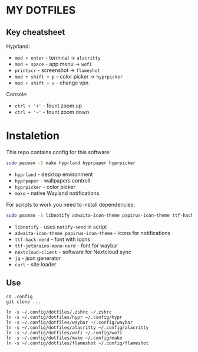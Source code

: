 # MY DOTFILES

## Key cheatsheet

Hyprland:

- `mod + enter` - terminal -> `alacritty`
- `mod + space` - app menu -> `wofi`
- `printscr` - screenshot -> `flameshot`
- `mod + shift + p` - color picker -> `hyprpicker`
- `mod + shift + v` - change vpn

Console:

- `ctrl + '+'` - fount zoom up
- `ctrl + '-'` - fount zoom down

# Instaletion

This repo contains config for this software:

```sh
sudo pacman -S mako hyprland hyprpaper hyprpicker
```

- `hyprland` - desktop environment
- `hyprpaper` - wallpapers controll
- `hyprpicker` - color picker
- `mako` - native Wayland notifications.


For scripts to work you need to install dependencies:

```sh
sudo pacman -S libnotify adwaita-icon-theme papirus-icon-theme ttf-hack-nerd ttf-jetbrains-mono-nerd nextcloud-client jq curl
```

- `libnotify` - uses `notify-send` in script
- `adwaita-icon-theme papirus-icon-theme` - icons for notifications
- `ttf-hack-nerd` - font with icons
- `ttf-jetbrains-mono-nerd` - font for waybar
- `nextcloud-client` - software for Nextcloud sync
- `jq` - json generator
- `curl` - site loader

## Use

```shell
cd .config
git clone ...

ln -s ~/.config/dotfiles/.zshrc ~/.zshrc
ln -s ~/.config/dotfiles/hypr ~/.config/hypr
ln -s ~/.config/dotfiles/waybar ~/.config/waybar
ln -s ~/.config/dotfiles/alacritty ~/.config/alacritty
ln -s ~/.config/dotfiles/wofi ~/.config/wofi
ln -s ~/.config/dotfiles/mako ~/.config/mako
ln -s ~/.config/dotfiles/flameshot ~/.config/flameshot
```